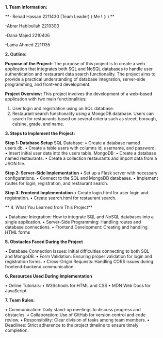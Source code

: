 **1.	Team Information:**

**- Renad Hassan 2211430 (Team Leader) ( Me ! (: ) **

-Abrar Habibullah 2210303

-Dana Majed 2210406

-Lama Ahmed 2211135

**2.	Outline:**

**Purpose of the Project:**
The purpose of this project is to create a web application that integrates both SQL and NoSQL databases to handle user authentication and restaurant data search functionality. The project aims to provide a practical understanding of database integration, server-side programming, and front-end development.

**Project Overview:**
This project involves the development of a web-based application with two main functionalities:
1.	User login and registration using an SQL database.
2.	Restaurant search functionality using a MongoDB database. Users can search for restaurants based on several criteria such as street, borough, cuisine, grade, and name.


**3.	Steps to Implement the Project:**

**Step 1: Database Setup**
SQL Database:
•	Create a database named users.db.
•	Create a table users with columns id, username, and password.
•	Insert initial user data into the users table.
MongoDB:
•	Create a database named restaurants.
•	Create a collection restaurants and import data from a JSON file.

**Step 2: Server-Side Implementation**
•	Set up a Flask server with necessary configurations.
•	Connect to the SQL and MongoDB databases.
•	Implement routes for login, registration, and restaurant search.

**Step 3: Frontend Implementation**
•	Create login.html for user login and registration.
•	Create search.html for restaurant search.


**
4.	What You Learned from This Project**

•	Database Integration: How to integrate SQL and NoSQL databases into a single application.
•	Server-Side Programming: Handling routes and database connections.
•	Frontend Development: Creating and handling HTML forms 


**5.	Obstacles Faced During the Project**

•	Database Connection Issues: Initial difficulties connecting to both SQL and MongoDB.
•	Form Validation: Ensuring proper validation for login and registration forms.
•	Cross-Origin Requests: Handling CORS issues during frontend-backend communication.

**6.	Resources Used During Implementation**

•	Online Tutorials:
•	W3Schools for HTML and CSS
•	MDN Web Docs for JavaScript


**7.	Team Rules:**

•	Communication: Daily stand-up meetings to discuss progress and obstacles.
•	Collaboration: Use of GitHub for version control and code review.
•	Responsibility: Clear division of tasks among team members.
•	Deadlines: Strict adherence to the project timeline to ensure timely completion.



